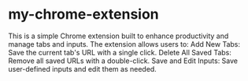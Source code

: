 # my-chrome-extension
This is a simple Chrome extension built to enhance productivity and manage tabs and inputs. The extension allows users to:  Add New Tabs: Save the current tab's URL with a single click. Delete All Saved Tabs: Remove all saved URLs with a double-click. Save and Edit Inputs: Save user-defined inputs and edit them as needed.
